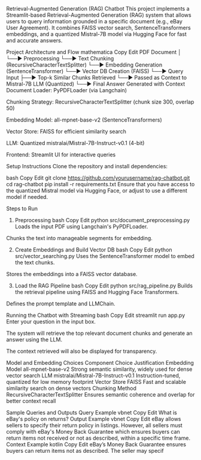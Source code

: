 Retrieval-Augmented Generation (RAG) Chatbot
This project implements a Streamlit-based Retrieval-Augmented Generation (RAG) system that allows users to query information grounded in a specific document (e.g., eBay User Agreement). It combines FAISS vector search, SentenceTransformers embeddings, and a quantized Mistral-7B model via Hugging Face for fast and accurate answers.

Project Architecture and Flow
mathematica
Copy
Edit
PDF Document
    │
    └──► Preprocessing
             └──► Text Chunking (RecursiveCharacterTextSplitter)
                     └──► Embedding Generation (SentenceTransformer)
                             └──► Vector DB Creation (FAISS)
                                     └──► Query Input
                                             ├──► Top-k Similar Chunks Retrieved
                                             └──► Passed as Context to Mistral-7B LLM (Quantized)
                                                     └──► Final Answer Generated with Context
Document Loader: PyPDFLoader (via Langchain)

Chunking Strategy: RecursiveCharacterTextSplitter (chunk size 300, overlap 50)

Embedding Model: all-mpnet-base-v2 (SentenceTransformers)

Vector Store: FAISS for efficient similarity search

LLM: Quantized mistralai/Mistral-7B-Instruct-v0.1 (4-bit)

Frontend: Streamlit UI for interactive queries

Setup Instructions
Clone the repository and install dependencies:

bash
Copy
Edit
git clone https://github.com/yourusername/rag-chatbot.git
cd rag-chatbot
pip install -r requirements.txt
Ensure that you have access to the quantized Mistral model via Hugging Face, or adjust to use a different model if needed.

Steps to Run
1. Preprocessing
bash
Copy
Edit
python src/document_preprocessing.py
Loads the input PDF using Langchain's PyPDFLoader.

Chunks the text into manageable segments for embedding.

2. Create Embeddings and Build Vector DB
bash
Copy
Edit
python src/vector_searching.py
Uses the SentenceTransformer model to embed the text chunks.

Stores the embeddings into a FAISS vector database.

3. Load the RAG Pipeline
bash
Copy
Edit
python src/rag_pipeline.py
Builds the retrieval pipeline using FAISS and Hugging Face Transformers.

Defines the prompt template and LLMChain.

Running the Chatbot with Streaming
bash
Copy
Edit
streamlit run app.py
Enter your question in the input box.

The system will retrieve the top relevant document chunks and generate an answer using the LLM.

The context retrieved will also be displayed for transparency.

Model and Embedding Choices
Component	Choice	Justification
Embedding Model	all-mpnet-base-v2	Strong semantic similarity, widely used for dense vector search
LLM	mistralai/Mistral-7B-Instruct-v0.1	Instruction-tuned, quantized for low memory footprint
Vector Store	FAISS	Fast and scalable similarity search on dense vectors
Chunking Method	RecursiveCharacterTextSplitter	Ensures semantic coherence and overlap for better context recall

Sample Queries and Outputs
Query Example
vbnet
Copy
Edit
What is eBay's policy on returns?
Output Example
vbnet
Copy
Edit
eBay allows sellers to specify their return policy in listings. However, all sellers must comply with eBay's Money Back Guarantee which ensures buyers can return items not received or not as described, within a specific time frame.
Context Example
kotlin
Copy
Edit
eBay’s Money Back Guarantee ensures buyers can return items not as described. The seller may specif